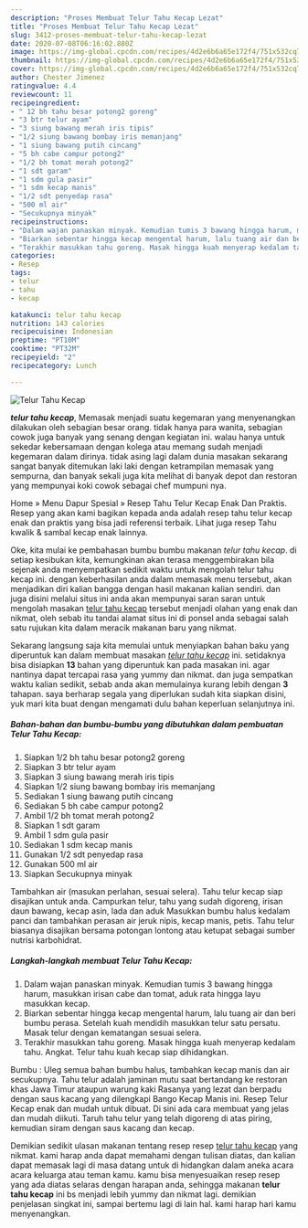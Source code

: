 ```yaml
---
description: "Proses Membuat Telur Tahu Kecap Lezat"
title: "Proses Membuat Telur Tahu Kecap Lezat"
slug: 3412-proses-membuat-telur-tahu-kecap-lezat
date: 2020-07-08T06:16:02.880Z
image: https://img-global.cpcdn.com/recipes/4d2e6b6a65e172f4/751x532cq70/telur-tahu-kecap-foto-resep-utama.jpg
thumbnail: https://img-global.cpcdn.com/recipes/4d2e6b6a65e172f4/751x532cq70/telur-tahu-kecap-foto-resep-utama.jpg
cover: https://img-global.cpcdn.com/recipes/4d2e6b6a65e172f4/751x532cq70/telur-tahu-kecap-foto-resep-utama.jpg
author: Chester Jimenez
ratingvalue: 4.4
reviewcount: 11
recipeingredient:
- " 12 bh tahu besar potong2 goreng"
- "3 btr telur ayam"
- "3 siung bawang merah iris tipis"
- "1/2 siung bawang bombay iris memanjang"
- "1 siung bawang putih cincang"
- "5 bh cabe campur potong2"
- "1/2 bh tomat merah potong2"
- "1 sdt garam"
- "1 sdm gula pasir"
- "1 sdm kecap manis"
- "1/2 sdt penyedap rasa"
- "500 ml air"
- "Secukupnya minyak"
recipeinstructions:
- "Dalam wajan panaskan minyak. Kemudian tumis 3 bawang hingga harum, masukkan irisan cabe dan tomat, aduk rata hingga layu masukkan kecap."
- "Biarkan sebentar hingga kecap mengental harum, lalu tuang air dan beri bumbu perasa. Setelah kuah mendidih masukkan telur satu persatu. Masak telur dengan kematangan sesuai selera."
- "Terakhir masukkan tahu goreng. Masak hingga kuah menyerap kedalam tahu. Angkat. Telur tahu kuah kecap siap dihidangkan."
categories:
- Resep
tags:
- telur
- tahu
- kecap

katakunci: telur tahu kecap 
nutrition: 143 calories
recipecuisine: Indonesian
preptime: "PT10M"
cooktime: "PT32M"
recipeyield: "2"
recipecategory: Lunch

---
```



![Telur Tahu Kecap](https://img-global.cpcdn.com/recipes/4d2e6b6a65e172f4/751x532cq70/telur-tahu-kecap-foto-resep-utama.jpg)

<b><i>telur tahu kecap</i></b>, Memasak menjadi suatu kegemaran yang menyenangkan dilakukan oleh sebagian besar orang. tidak hanya para wanita, sebagian cowok juga banyak yang senang dengan kegiatan ini. walau hanya untuk sekedar kebersamaan dengan kolega atau memang sudah menjadi kegemaran dalam dirinya. tidak asing lagi dalam dunia masakan sekarang sangat banyak ditemukan laki laki dengan ketrampilan memasak yang sempurna, dan banyak sekali juga kita melihat di banyak depot dan restoran yang mempunyai koki cowok sebagai chef mumpuni nya.

Home » Menu Dapur Spesial » Resep Tahu Telur Kecap Enak Dan Praktis. Resep yang akan kami bagikan kepada anda adalah resep tahu telur kecap enak dan praktis yang bisa jadi referensi terbaik. Lihat juga resep Tahu kwalik &amp; sambal kecap enak lainnya.

Oke, kita mulai ke pembahasan bumbu bumbu makanan <i>telur tahu kecap</i>. di setiap kesibukan kita, kemungkinan akan terasa menggembirakan bila sejenak anda menyempatkan sedikit waktu untuk mengolah telur tahu kecap ini. dengan keberhasilan anda dalam memasak menu tersebut, akan menjadikan diri kalian bangga dengan hasil makanan kalian sendiri. dan juga disini melalui situs ini anda akan mempunyai saran saran untuk mengolah masakan <u>telur tahu kecap</u> tersebut menjadi olahan yang enak dan nikmat, oleh sebab itu tandai alamat situs ini di ponsel anda sebagai salah satu rujukan kita dalam meracik makanan baru yang nikmat.


Sekarang langsung saja kita memulai untuk menyiapkan bahan baku yang diperuntuk kan dalam membuat masakan <u><i>telur tahu kecap</i></u> ini. setidaknya bisa disiapkan <b>13</b> bahan yang diperuntuk kan pada masakan ini. agar nantinya dapat tercapai rasa yang yummy dan nikmat. dan juga sempatkan waktu kalian sedikit, sebab anda akan memulainya kurang lebih dengan <b>3</b> tahapan. saya berharap segala yang diperlukan sudah kita siapkan disini, yuk mari kita buat dengan mengamati dulu bahan keperluan selanjutnya ini.

<!--inarticleads1-->

##### Bahan-bahan dan bumbu-bumbu yang dibutuhkan dalam pembuatan Telur Tahu Kecap:

1. Siapkan  1/2 bh tahu besar potong2 goreng
1. Siapkan 3 btr telur ayam
1. Siapkan 3 siung bawang merah iris tipis
1. Siapkan 1/2 siung bawang bombay iris memanjang
1. Sediakan 1 siung bawang putih cincang
1. Sediakan 5 bh cabe campur potong2
1. Ambil 1/2 bh tomat merah potong2
1. Siapkan 1 sdt garam
1. Ambil 1 sdm gula pasir
1. Sediakan 1 sdm kecap manis
1. Gunakan 1/2 sdt penyedap rasa
1. Gunakan 500 ml air
1. Siapkan Secukupnya minyak


Tambahkan air (masukan perlahan, sesuai selera). Tahu telur kecap siap disajikan untuk anda. Campurkan telur, tahu yang sudah digoreng, irisan daun bawang, kecap asin, lada dan aduk Masukkan bumbu halus kedalam panci dan tambahkan perasan air jeruk nipis, kecap manis, petis. Tahu telur biasanya disajikan bersama potongan lontong atau ketupat sebagai sumber nutrisi karbohidrat. 

<!--inarticleads2-->

##### Langkah-langkah membuat Telur Tahu Kecap:

1. Dalam wajan panaskan minyak. Kemudian tumis 3 bawang hingga harum, masukkan irisan cabe dan tomat, aduk rata hingga layu masukkan kecap.
1. Biarkan sebentar hingga kecap mengental harum, lalu tuang air dan beri bumbu perasa. Setelah kuah mendidih masukkan telur satu persatu. Masak telur dengan kematangan sesuai selera.
1. Terakhir masukkan tahu goreng. Masak hingga kuah menyerap kedalam tahu. Angkat. Telur tahu kuah kecap siap dihidangkan.


Bumbu : Uleg semua bahan bumbu halus, tambahkan kecap manis dan air secukupnya. Tahu telur adalah jaminan mutu saat bertandang ke restoran khas Jawa Timur ataupun warung kaki Rasanya yang lezat dan berpadu dengan saus kacang yang dilengkapi Bango Kecap Manis ini. Resep Telur Kecap enak dan mudah untuk dibuat. Di sini ada cara membuat yang jelas dan mudah diikuti. Taruh tahu telur yang telah digoreng di atas piring, kemudian siram dengan saus kacang dan kecap. 

Demikian sedikit ulasan makanan tentang resep resep <u>telur tahu kecap</u> yang nikmat. kami harap anda dapat memahami dengan tulisan diatas, dan kalian dapat memasak lagi di masa datang untuk di hidangkan dalam aneka acara acara keluarga atau teman kamu. kamu bisa menyesuaikan resep resep yang ada diatas selaras dengan harapan anda, sehingga makanan <b>telur tahu kecap</b> ini bs menjadi lebih yummy dan nikmat lagi. demikian penjelasan singkat ini, sampai bertemu lagi di lain hal. kami harap hari kamu menyenangkan.
